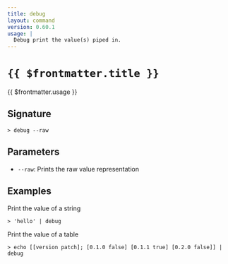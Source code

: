 ```yaml
---
title: debug
layout: command
version: 0.60.1
usage: |
  Debug print the value(s) piped in.
---
```


# `{{ $frontmatter.title }}`

<div style='white-space: pre-wrap;'>{{ $frontmatter.usage }}</div>

## Signature

`> debug --raw`

## Parameters

- `--raw`: Prints the raw value representation

## Examples

Print the value of a string

```shell
> 'hello' | debug
```

Print the value of a table

```shell
> echo [[version patch]; [0.1.0 false] [0.1.1 true] [0.2.0 false]] | debug
```
